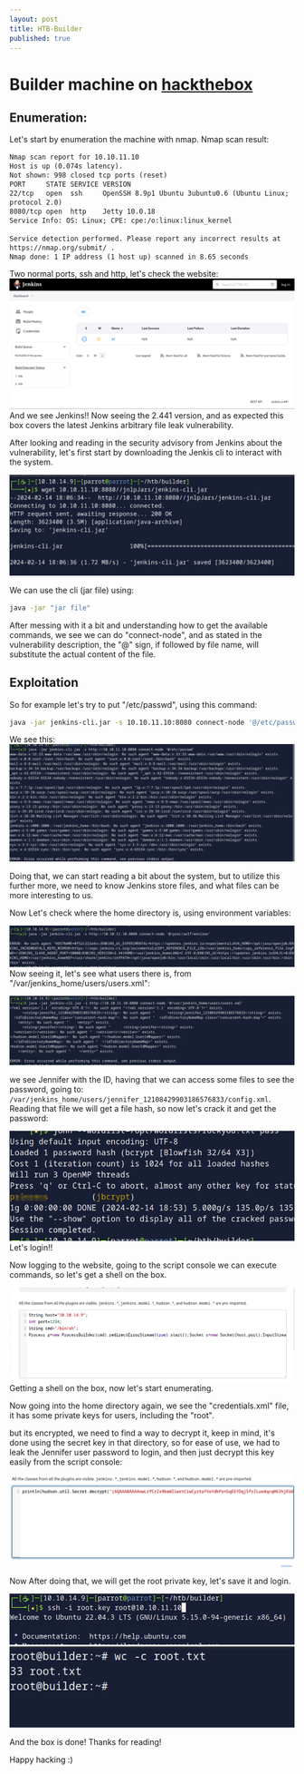 ```yaml
---
layout: post
title: HTB-Builder
published: true
---
```

# Builder machine on [hackthebox](https://app.hackthebox.com)


## Enumeration:


Let's start by enumeration the machine with nmap.
Nmap scan result:
```
Nmap scan report for 10.10.11.10
Host is up (0.074s latency).
Not shown: 998 closed tcp ports (reset)
PORT     STATE SERVICE VERSION
22/tcp   open  ssh     OpenSSH 8.9p1 Ubuntu 3ubuntu0.6 (Ubuntu Linux; protocol 2.0)
8080/tcp open  http    Jetty 10.0.18
Service Info: OS: Linux; CPE: cpe:/o:linux:linux_kernel

Service detection performed. Please report any incorrect results at https://nmap.org/submit/ .
Nmap done: 1 IP address (1 host up) scanned in 8.65 seconds
```

Two normal ports, ssh and http, let's check the website:
![](../assets/images/Builder/20240214205531.png)
And we see Jenkins!!
Now seeing the 2.441 version, and as expected this box covers the latest Jenkins arbitrary file leak vulnerability.

After looking and reading in the security advisory from Jenkins about the vulnerability, let's first start by downloading the Jenkis cli to interact with the system.

![](../assets/images/Builder/20240214210650.png)

We can use the cli (jar file) using:
```bash
java -jar "jar file"
```
After messing with it a bit and understanding how to get the available commands, we see we can do "connect-node", and as stated in the vulnerability description, the "@" sign, if followed by file name, will substitute the actual content of the file.

## Exploitation


So for example let's try to put "/etc/passwd", using this command:
```bash
java -jar jenkins-cli.jar -s 10.10.11.10:8080 connect-node '@/etc/passwd'
```
We see this:
![](../assets/images/Builder/20240214211324.png)

Doing that, we can start reading a bit about the system, but to utilize this further more, we need to know Jenkins store files, and what files can be more interesting to us.


Now Let's check where the home directory is, using environment variables: 

![](../assets/images/Builder/20240214215017.png)
Now seeing it, let's see what users there is, from "/var/jenkins_home/users/users.xml":

![](../assets/images/Builder/20240214215203.png)

we see Jennifer with the ID, having that we can access some files to see the password, going to: `/var/jenkins_home/users/jennifer_12108429903186576833/config.xml`.
Reading that file we will get a file hash, so now let's crack it and get the password:

![](../assets/images/Builder/20240214215454.png)
Let's login!!

Now logging to the website, going to the script console we can execute commands, so let's get a shell on the box.

![](../assets/images/Builder/20240214221544.png)
Getting a shell on the box, now let's start enumerating.

Now going into the home directory again, we see the "credentials.xml" file, it has some private keys for users, including the "root".

but its encrypted, we need to find a way to decrypt it, keep in mind, it's done using the secret key in that directory, so for ease of use, we had to leak the Jennifer user password to login, and then just decrypt this key easily from the script console:

![](../assets/images/Builder/20240214222558.png)

Now After doing that, we will get the root private key, let's save it and login.

![](../assets/images/Builder/20240214222650.png)
![](../assets/images/Builder/20240214222709.png)

And the box is done!
Thanks for reading!

Happy hacking :)
